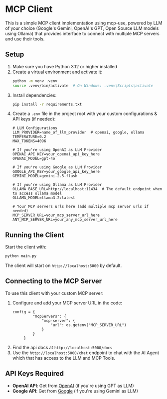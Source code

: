 # MCP Client

This is a simple MCP client implementation using mcp-use, powered by LLM of your choice (Google's Gemini, OpenAI's GPT, Open Source LLM models using Ollama) that provides interface to connect with multiple MCP servers and use their tools.

## Setup

1. Make sure you have Python 3.12 or higher installed
2. Create a virtual environment and activate it:
   ```bash
   python -m venv .venv
   source .venv/bin/activate  # On Windows: .venv\Scripts\activate
   ```
3. Install dependencies:
   ```bash
   pip install -r requirements.txt
   ```
4. Create a `.env` file in the project root with your custom configurations & API keys (if needed):
   ```
   # LLM Configurations
   LLM_PROVIDER=name_of_llm_provider  # openai, google, ollama
   TEMPERATURE=0.2
   MAX_TOKENS=4096

   # If you're using OpenAI as LLM Provider
   OPENAI_API_KEY=your_openai_api_key_here
   OPENAI_MODEL=gpt-4o

   # If you're using Google as LLM Provider
   GOOGLE_API_KEY=your_google_api_key_here
   GEMINI_MODEL=gemini-2.5-flash

   # If you're using Ollama as LLM Provider
   OLLAMA_BASE_URL=http://localhost:11434  # The default endpoint when to access ollama model
   OLLAMA_MODEL=llama3.2:latest
   
   # Your MCP servers urls here (add multiple mcp server urls if needed)
   MCP_SERVER_URL=your_mcp_server_url_here
   ANY_MCP_SERVER_URL=your_any_mcp_server_url_here
   ```

## Running the Client

Start the client with:
```bash
python main.py
```

The client will start on `http://localhost:5000` by default.

## Connecting to the MCP Server

To use this client with your custom MCP server:

1. Configure and add your MCP server URL in the code:
   ```
   config = {
            "mcpServers": {
                "mcp-server": {
                    "url": os.getenv("MCP_SERVER_URL")
                }
            }
        }
   ```
2. Find the api docs at `http://localhost:5000/docs`
3. Use the `http://localhost:5000/chat` endpoint to chat with the AI Agent which that has access to the LLM and MCP Tools.

## API Keys Required

- **OpenAI API**: Get from [OpenAI](https://platform.openai.com/api-keys) (if you're using GPT as LLM)
- **Google API**: Get from [Google](https://ai.google.dev/gemini-api/docs/api-key) (if you're using Gemini as LLM)